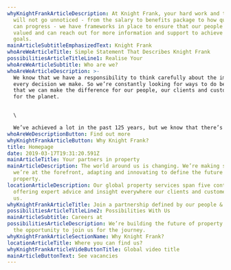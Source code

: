 ```yaml
---
whyKnightFrankArticleDescription: At Knight Frank, your hard work and talent
  will not go unnoticed - from the salary to benefits package to how quickly you
  can progress - we have frameworks in place to ensure that our people feel
  valued and can reach out for more information and support to achieve their
  goals.
mainArticleSubtitleEmphasizedText: Knight Frank
whoAreWeArticleTitle: Simple Statement That Describes Knight Frank
possibilitiesArticleTitleLine1: Realise Your
whoAreWeArticleSubtitle: Who are we?
whoAreWeArticleDescription: >-
  We know that we have a responsibility to think carefully about the impact of
  every decision we make. So we’re constantly looking for ways to do better, so
  that we can make the difference for our people, our clients and customers, and
  for the planet. 


  \

  We’ve achieved a lot in the past 125 years, but we know that there’s more that we can accomplish together.
whoAreWeDescriptionButton: Find out more
whyKnightFrankArticleButton: Why Knight Frank?
title: Homepage
date: 2019-03-17T19:31:20.591Z
mainArticleTitle: Your partners in property
mainArticleDescription: The world around us is changing. We’re making sure that
  we’re at the forefront, adapting and innovating to define the future of
  property.
locationArticleDescription: Our global property services span five continents,
  offering expert advice and insight everywhere our clients and customers need
  us.
whyKnightFrankArticleTitle: Join a partnership defined by our people & the spirit of possibility.
possibilitiesArticleTitleLine2: Possibilities With Us
mainArticleSubtitle: Careers at
possibilitiesArticleDescription: We’re building the future of property. Seize
  the opportunity to join us for the journey.
whyKnightFrankArticleSectionName: Why Knight Frank?
locationArticleTitle: Where you can find us?
whyKnightFrankArticleVideButtonTitle: Global video title
mainArticleButtonText: See vacancies
---
```

